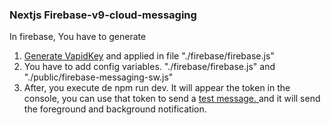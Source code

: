 ### Nextjs Firebase-v9-cloud-messaging

In firebase, You have to generate

1.  [Generate VapidKey](https://stackoverflow.com/questions/54996206/firebase-cloud-messaging-where-to-find-public-vapid-key#:~:text=Vapid%20Key%20is%20%22Voluntary%20Application,tab%2C%20click%20Generate%20Key%20Pair. "Generate VapidKey") and applied in file "./firebase/firebase.js"
2.  You have to add config variables. "./firebase/firebase.js" and "./public/firebase-messaging-sw.js"
3.  After, you execute de npm run dev. It will appear the token in the console, you can use that token to send a [test message. ](https://firebase.google.com/docs/cloud-messaging/js/first-message "test message. ") and it will send the foreground and background notification.
